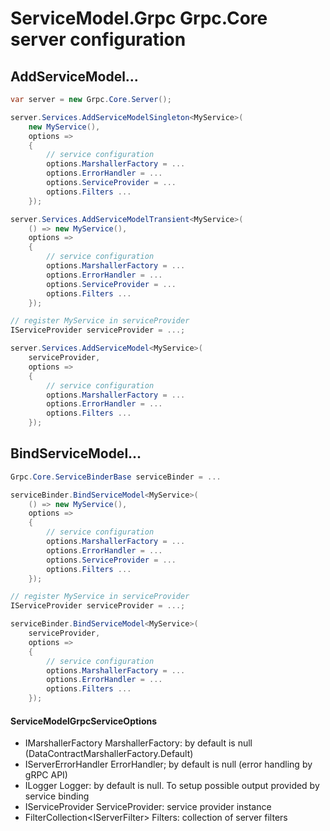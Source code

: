 # ServiceModel.Grpc Grpc.Core server configuration

## AddServiceModel...

``` c#
var server = new Grpc.Core.Server();

server.Services.AddServiceModelSingleton<MyService>(
    new MyService(),
    options =>
    {
        // service configuration
        options.MarshallerFactory = ...
        options.ErrorHandler = ...
        options.ServiceProvider = ...
        options.Filters ...
    });

server.Services.AddServiceModelTransient<MyService>(
    () => new MyService(),
    options =>
    {
        // service configuration
        options.MarshallerFactory = ...
        options.ErrorHandler = ...
        options.ServiceProvider = ...
        options.Filters ...
    });

// register MyService in serviceProvider
IServiceProvider serviceProvider = ...;

server.Services.AddServiceModel<MyService>(
    serviceProvider,
    options =>
    {
        // service configuration
        options.MarshallerFactory = ...
        options.ErrorHandler = ...
        options.Filters ...
    });
```

## BindServiceModel...

``` c#
Grpc.Core.ServiceBinderBase serviceBinder = ...

serviceBinder.BindServiceModel<MyService>(
    () => new MyService(),
    options =>
    {
        // service configuration
        options.MarshallerFactory = ...
        options.ErrorHandler = ...
        options.ServiceProvider = ...
        options.Filters ...
    });

// register MyService in serviceProvider
IServiceProvider serviceProvider = ...;

serviceBinder.BindServiceModel<MyService>(
    serviceProvider,
    options =>
    {
        // service configuration
        options.MarshallerFactory = ...
        options.ErrorHandler = ...
        options.Filters ...
    });
```

#### ServiceModelGrpcServiceOptions

- IMarshallerFactory MarshallerFactory: by default is null (DataContractMarshallerFactory.Default)
- IServerErrorHandler ErrorHandler; by default is null (error handling by gRPC API)
- ILogger Logger: by default is null. To setup possible output provided by service binding
- IServiceProvider ServiceProvider: service provider instance
- FilterCollection\<IServerFilter\> Filters: collection of server filters